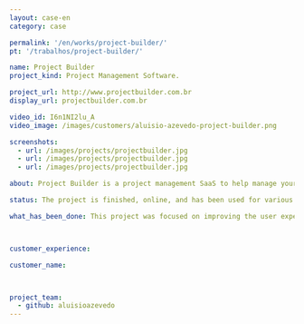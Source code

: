 ```yaml
---
layout: case-en
category: case

permalink: '/en/works/project-builder/'
pt: '/trabalhos/project-builder/'

name: Project Builder
project_kind: Project Management Software.

project_url: http://www.projectbuilder.com.br
display_url: projectbuilder.com.br

video_id: I6n1NI2lu_A
video_image: /images/customers/aluisio-azevedo-project-builder.png

screenshots:
  - url: /images/projects/projectbuilder.jpg
  - url: /images/projects/projectbuilder.jpg
  - url: /images/projects/projectbuilder.jpg

about: Project Builder is a project management SaaS to help manage your projects following PMI’s best practices. Manage tasks and deadlines between teams and collaborate in real time.

status: The project is finished, online, and has been used for various companies.

what_has_been_done: This project was focused on improving the user experience and modernize the software interface.



customer_experience:

customer_name:



project_team:
  - github: aluisioazevedo
---
```

